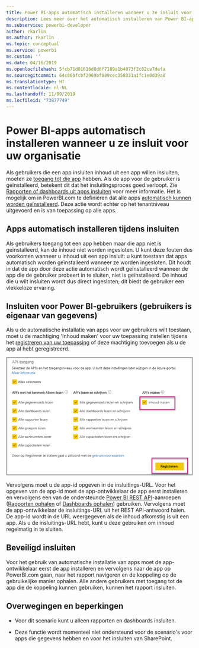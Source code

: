 ```yaml
---
title: Power BI-apps automatisch installeren wanneer u ze insluit voor uw organisatie
description: Lees meer over het automatisch installeren van Power BI-apps wanneer u ze insluit voor uw organisatie.
ms.subservice: powerbi-developer
author: rkarlin
ms.author: rkarlin
ms.topic: conceptual
ms.service: powerbi
ms.custom: ''
ms.date: 04/16/2019
ms.openlocfilehash: 5fcb71d01616d8d6f7189a1b4073f2c82ca7defa
ms.sourcegitcommit: 64c860fcbf2969bf089cec358331a1fc1e0d39a8
ms.translationtype: HT
ms.contentlocale: nl-NL
ms.lasthandoff: 11/09/2019
ms.locfileid: "73877749"
---
```

# <a name="auto-install-power-bi-apps-when-embedding-for-your-organization"></a>Power BI-apps automatisch installeren wanneer u ze insluit voor uw organisatie

Als gebruikers die een app insluiten inhoud uit een app willen insluiten, moeten ze [toegang tot die app](../service-create-distribute-apps.md) hebben. Als de app voor de gebruiker is geïnstalleerd, betekent dit dat het insluitingsproces goed verloopt. Zie [Rapporten of dashboards uit apps insluiten](embed-from-apps.md) voor meer informatie. Het is mogelijk om in PowerBI.com te definiëren dat alle apps [automatisch kunnen worden geïnstalleerd](https://powerbi.microsoft.com/blog/automatically-install-apps/). Deze actie wordt echter op het tenantniveau uitgevoerd en is van toepassing op alle apps.

## <a name="auto-install-app-on-embedding"></a>Apps automatisch installeren tijdens insluiten

Als gebruikers toegang tot een app hebben maar die app niet is geïnstalleerd, kan de inhoud niet worden ingesloten. U kunt deze fouten dus voorkomen wanneer u inhoud uit een app insluit: u kunt toestaan dat apps automatisch worden geïnstalleerd wanneer ze worden ingesloten. Dit houdt in dat de app door deze actie automatisch wordt geïnstalleerd wanneer de app die de gebruiker probeert in te sluiten, niet is geïnstalleerd. De inhoud die u wilt insluiten wordt dus direct ingesloten; dit biedt de gebruiker een vlekkeloze ervaring.

## <a name="embed-for-power-bi-users-user-owns-data"></a>Insluiten voor Power BI-gebruikers (gebruikers is eigenaar van gegevens)

Als u de automatische installatie van apps voor uw gebruikers wilt toestaan, moet u de machtiging 'Inhoud maken' voor uw toepassing instellen tijdens het [registreren van uw toepassing](register-app.md#register-with-the-power-bi-application-registration-tool) of deze machtiging toevoegen als u de app al hebt geregistreerd.

![Inhoud maken door apps te registreren](media/embed-auto-install-app/register-app-create-content.png)

Vervolgens moet u de app-id opgeven in de insluitings-URL. Voor het opgeven van de app-id moet de app-ontwikkelaar de app eerst installeren en vervolgens een van de ondersteunde [Power BI REST API](https://docs.microsoft.com/rest/api/power-bi/)-aanroepen ([Rapporten ophalen](https://docs.microsoft.com/rest/api/power-bi/reports/getreports) of [Dashboards ophalen](https://docs.microsoft.com/rest/api/power-bi/dashboards/getdashboards)) gebruiken. Vervolgens moet de app-ontwikkelaar de insluitings-URL uit het REST API-antwoord halen. De app-id wordt in de URL weergegeven als de inhoud afkomstig is uit een app.  Als u de insluitings-URL hebt, kunt u deze gebruiken om inhoud regelmatig in te sluiten.

## <a name="secure-embed"></a>Beveiligd insluiten

Voor het gebruik van automatische installatie van apps moet de app-ontwikkelaar eerst de app installeren en vervolgens naar de app op PowerBI.com gaan, naar het rapport navigeren en de koppeling op de gebruikelijke manier ophalen. Alle andere gebruikers met toegang tot de app die de koppeling kunnen gebruiken, kunnen het rapport insluiten.

## <a name="considerations-and-limitations"></a>Overwegingen en beperkingen

* Voor dit scenario kunt u alleen rapporten en dashboards insluiten.

* Deze functie wordt momenteel niet ondersteund voor de scenario's voor apps die gegevens hebben en voor het insluiten van SharePoint.